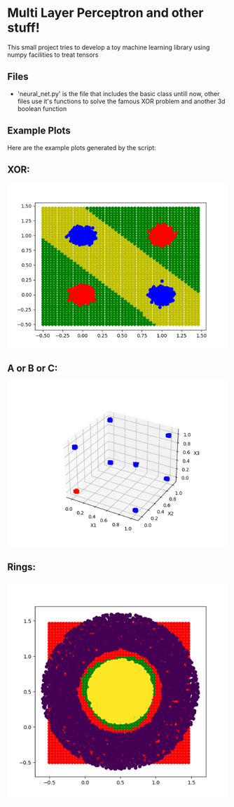 # Multi Layer Perceptron and other stuff!

This small project tries to develop a toy machine learning library using numpy facilities to treat tensors

## Files

- 'neural_net.py' is the file that includes the basic class untill now, other files use it's functions to solve the famous XOR problem and another 3d boolean function

## Example Plots

Here are the example plots generated by the script:

## XOR:
![2D Plot](plot.png)

## A or B or C:
![3D Plot](or3d_plot.png)

## Rings:
![2D Plot](circle.png)
